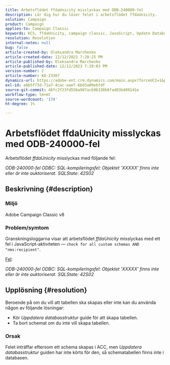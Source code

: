 ```yaml
---
title: Arbetsflödet ffdaUnicity misslyckas med ODB-240000-fel
description: Lär dig hur du löser felet i arbetsflödet ffdaUnicity.
solution: Campaign
product: Campaign
applies-to: Campaign Classic
keywords: KCS, ffdaUnicity, campaign classic, JavaScript, Update Database Structure, schema
resolution: Resolution
internal-notes: null
bug: false
article-created-by: Oleksandra Marchenko
article-created-date: 12/12/2023 7:28:25 PM
article-published-by: Oleksandra Marchenko
article-published-date: 12/12/2023 7:29:03 PM
version-number: 2
article-number: KA-23307
dynamics-url: https://adobe-ent.crm.dynamics.com/main.aspx?forceUCI=1&pagetype=entityrecord&etn=knowledgearticle&id=ffe1d09a-2499-ee11-be37-6045bd0065f9
exl-id: a8b5f73d-71a7-4cac-aaef-6bd3a09ebfdf
source-git-commit: 46fc2f23fd556a987acb96338b6fad03b489141e
workflow-type: tm+mt
source-wordcount: '174'
ht-degree: 1%

---
```


# Arbetsflödet ffdaUnicity misslyckas med ODB-240000-fel


Arbetsflödet *ffdaUnicity* misslyckas med följande fel:

*ODB-240000-fel ODBC: SQL-kompileringsfel: Objektet &#39;XXXXX&#39; finns inte eller är inte auktoriserat. SQLState: 42S02*

## Beskrivning {#description}


### Miljö

Adobe Campaign Classic v8

### Problem/symtom

Granskningsloggarna visar att arbetsflödet *ffdaUnicity* misslyckas med ett fel i JavaScript-aktiviteten — `check for all custom schemas AND "nms:recipient"`.

<u>Fel</u>:

*ODB-240000-fel ODBC: SQL-kompileringsfel: Objektet &#39;XXXXX&#39; finns inte eller är inte auktoriserat. SQLState: 42S02*


## Upplösning {#resolution}


Beroende på om du vill att tabellen ska skapas eller inte kan du använda någon av följande lösningar:

- Kör *Uppdatera databasstruktur* guide för att skapa tabellen.
- Ta bort schemat om du inte vill skapa tabellen.


### Orsak

Felet inträffar eftersom ett schema skapas i ACC, men *Uppdatera databasstruktur* guiden har inte körts för den, så schematabellen finns inte i databasen.

